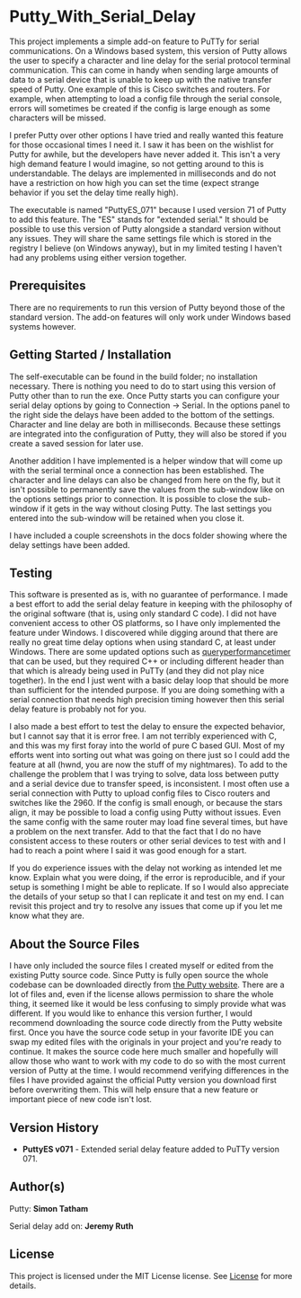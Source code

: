 # Putty_With_Serial_Delay

This project implements a simple add-on feature to PuTTy for serial communications. On a Windows based system, this version of Putty allows the user to specify a character and line delay for the serial protocol terminal communication. This can come in handy when sending large amounts of data to a serial device that is unable to keep up with the native transfer speed of Putty. One example of this is Cisco switches and routers. For example, when attempting to load a config file through the serial console, errors will sometimes be created if the config is large enough as some characters will be missed.

I prefer Putty over other options I have tried and really wanted this feature for those occasional times I need it. I saw it has been on the wishlist for Putty for awhile, but the developers have never added it. This isn't a very high demand feature I would imagine, so not getting around to this is understandable. The delays are implemented in milliseconds and do not have a restriction on how high you can set the time (expect strange behavior if you set the delay time really high).

The executable is named "PuttyES_071" because I used version 71 of Putty to add this feature. The "ES" stands for "extended serial." It should be possible to use this version of Putty alongside a standard version without any issues. They will share the same settings file which is stored in the registry I believe (on Windows anyway), but in my limited testing I haven't had any problems using either version together.

## Prerequisites 

There are no requirements to run this version of Putty beyond those of the standard version. The add-on features will only work under Windows based systems however.

## Getting Started / Installation

The self-executable can be found in the build folder; no installation necessary. There is nothing you need to do to start using this version of Putty other than to run the exe. Once Putty starts you can configure your serial delay options by going to Connection -> Serial. In the options panel to the right side the delays have been added to the bottom of the settings. Character and line delay are both in milliseconds. Because these settings are integrated into the configuration of Putty, they will also be stored if you create a saved session for later use.

Another addition I have implemented is a helper window that will come up with the serial terminal once a connection has been established. The character and line delays can also be changed from here on the fly, but it isn't possible to permanently save the values from the sub-window like on the options settings prior to connection. It is possible to close the sub-window if it gets in the way without closing Putty. The last settings you entered into the sub-window will be retained when you close it. 

I have included a couple screenshots in the docs folder showing where the delay settings have been added. 

## Testing

This software is presented as is, with no guarantee of performance. I made a best effort to add the serial delay feature in keeping with the philosophy of the original software (that is, using only standard C code). I did not have convenient access to other OS platforms, so I have only implemented the feature under Windows. I discovered while digging around that there are really no great time delay options when using standard C, at least under Windows. There are some updated options such as [queryperformancetimer](https://docs.microsoft.com/en-us/windows/win32/sysinfo/acquiring-high-resolution-time-stamps) that can be used, but they required C++ or including different header than that which is already being used in PuTTy (and they did not play nice together). In the end I just went with a basic delay loop that should be more than sufficient for the intended purpose. If you are doing something with a serial connection that needs high precision timing however then this serial delay feature is probably not for you.

I also made a best effort to test the delay to ensure the expected behavior, but I cannot say that it is error free. I am not terribly experienced with C, and this was my first foray into the world of pure C based GUI. Most of my efforts went into sorting out what was going on there just so I could add the feature at all (hwnd, you are now the stuff of my nightmares). To add to the challenge the problem that I was trying to solve, data loss between putty and a serial device due to transfer speed, is inconsistent. I most often use a serial connection with Putty to upload config files to Cisco routers and switches like the 2960. If the config is small enough, or because the stars align, it may be possible to load a config using Putty without issues. Even the same config with the same router may load fine several times, but have a problem on the next transfer. Add to that the fact that I do no have consistent access to these routers or other serial devices to test with and I had to reach a point where I said it was good enough for a start.

If you do experience issues with the delay not working as intended let me know. Explain what you were doing, if the error is reproducible, and if your setup is something I might be able to replicate. If so I would also appreciate the details of your setup so that I can replicate it and test on my end. I can revisit this project and try to resolve any issues that come up if you let me know what they are.

## About the Source Files

I have only included the source files I created myself or edited from the existing Putty source code. Since Putty is fully open source the whole codebase can be downloaded directly from [the Putty website](https://www.chiark.greenend.org.uk/~sgtatham/putty/latest.html). There are a lot of files and, even if the license allows permission to share the whole thing, it seemed like it would be less confusing to simply provide what was different. If you would like to enhance this version further, I would recommend downloading the source code directly from the Putty website first. Once you have the source code setup in your favorite IDE you can swap my edited files with the originals in your project and you're ready to continue. It makes the source code here much smaller and hopefully will allow those who want to work with my code to do so with the most current version of Putty at the time. I would recommend verifying differences in the files I have provided against the official Putty version you download first before overwriting them. This will help ensure that a new feature or important piece of new code isn't lost.

## Version History

* **PuttyES v071** - Extended serial delay feature added to PuTTy version 071.

## Author(s)

Putty:
**Simon Tatham**

Serial delay add on: 
**Jeremy Ruth**

## License

This project is licensed under the MIT License license. See [License](https://github.com/Jeremy-Ruth/Putty_With_Serial_Delay/blob/master/LICENSE) for more details.

